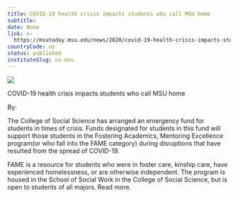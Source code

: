 ```yaml
---
title: COVID-19 health crisis impacts students who call MSU home
subtitle: 
date: None
link: >-
  https://msutoday.msu.edu/news/2020/covid-19-health-crisis-impacts-students-who-call-msu-home/
countryCode: us
status: published
instituteSlug: us-msu
---
```

![](https://msutoday.msu.edu/_/img/assets/2018/berkey.jpg)

COVID-19 health crisis impacts students who call MSU home

By:

The College of Social Science has arranged an emergency fund for students in times of crisis. Funds designated for students in this fund will support those students in the Fostering Academics, Mentoring Excellence program(or who fall into the FAME category) during disruptions that have resulted from the spread of COVID-19.

FAME is a resource for students who were in foster care, kinship care, have experienced homelessness, or are otherwise independent. The program is housed in the School of Social Work in the College of Social Science, but is open to students of all majors. Read more.